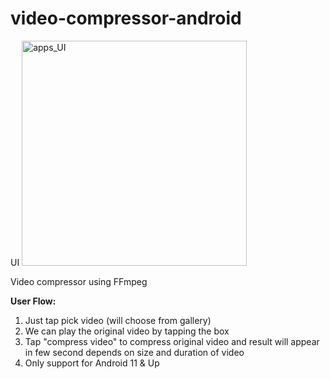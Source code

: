 # video-compressor-android

UI
<img src="https://github.com/user-attachments/assets/e65dca33-aafa-48ec-8866-340ae7c5616e" alt="apps_UI" width="360">

Video compressor using FFmpeg

**User Flow:**
1. Just tap pick video (will choose from gallery)
2. We can play the original video by tapping the box
3. Tap "compress video" to compress original video and result will appear in few second depends on size and duration of video
4. Only support for Android 11 & Up
